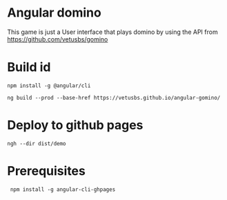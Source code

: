 # Angular domino
This game is just a User interface that plays domino by using the API from https://github.com/vetusbs/gomino

# Build id
```
npm install -g @angular/cli 
```

``` 
ng build --prod --base-href https://vetusbs.github.io/angular-gomino/
```

# Deploy to github pages
``` 
ngh --dir dist/demo 
```

# Prerequisites
```
 npm install -g angular-cli-ghpages 
 ```
